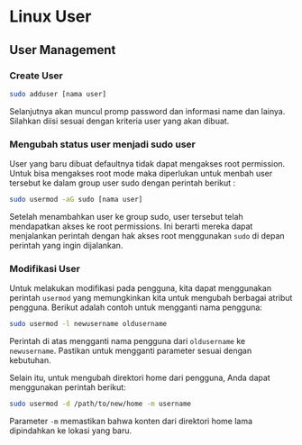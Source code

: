 # Linux User

## User Management

### Create User

```bash
sudo adduser [nama user]
```

Selanjutnya akan muncul promp password dan informasi name dan lainya. Silahkan diisi sesuai dengan kriteria user yang akan dibuat.

### Mengubah status user menjadi sudo user

User yang baru dibuat defaultnya tidak dapat mengakses root permission. Untuk bisa mengakses root mode maka diperlukan untuk menbah user tersebut ke dalam group user sudo dengan perintah berikut : &#x20;

```bash
sudo usermod -aG sudo [nama user]
```

Setelah menambahkan user ke group sudo, user tersebut telah mendapatkan akses ke root permissions. Ini berarti mereka dapat menjalankan perintah dengan hak akses root menggunakan `sudo` di depan perintah yang ingin dijalankan.

### Modifikasi User

Untuk melakukan modifikasi pada pengguna, kita dapat menggunakan perintah `usermod` yang memungkinkan kita untuk mengubah berbagai atribut pengguna. Berikut adalah contoh untuk mengganti nama pengguna:

```bash
sudo usermod -l newusername oldusername
```

Perintah di atas mengganti nama pengguna dari `oldusername` ke `newusername`. Pastikan untuk mengganti parameter sesuai dengan kebutuhan.

Selain itu, untuk mengubah direktori home dari pengguna, Anda dapat menggunakan perintah berikut:

```bash
sudo usermod -d /path/to/new/home -m username
```

Parameter `-m` memastikan bahwa konten dari direktori home lama dipindahkan ke lokasi yang baru.
